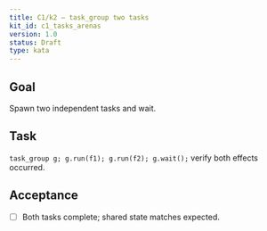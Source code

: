 ```yaml
---
title: C1/k2 — task_group two tasks
kit_id: c1_tasks_arenas
version: 1.0
status: Draft
type: kata
---
```

## Goal
Spawn two independent tasks and wait.
## Task
`task_group g; g.run(f1); g.run(f2); g.wait();` verify both effects occurred.
## Acceptance
- [ ] Both tasks complete; shared state matches expected.